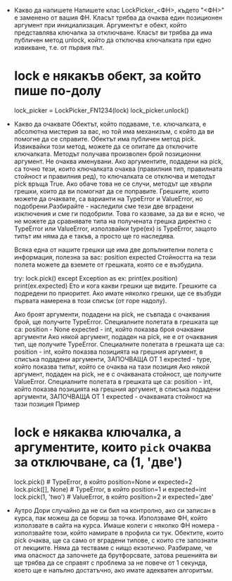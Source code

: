 * Какво да напишете
  Напишете клас LockPicker_<ФН>, където "<ФН>" е заменено от вашия ФН. Класът трябва да очаква един позиционен аргумент при инициализация. Аргументът е обект, който представлява ключалка за отключване.
  Класът ви трябва да има публичен метод unlock, който да отключва ключалката при едно извикване, т.е. от първия път.

  # lock е някакъв обект, за който пише по-долу
  lock_picker = LockPicker_FN1234(lock)
  lock_picker.unlock()
  
* Какво да очаквате
  Обектът, който подаваме, т.е. ключалката, е абсолютна мистерия за вас, но той има механизъм, с който да ви помогне да се справите. Обектът има публичен метод pick.
  Извиквайки този метод, можете да се опитате да отключите ключалката. Методът получава произволен брой позиционни аргумент. Не очаква именувани.
  Ако аргументите, подадени на pick, са точно тези, които ключалката очаква (правилния тип, правилната стойност и правилния ред), то ключалката се отключва и методът pick връща True.
  Ако обаче това не се случи, методът ще хвърли грешки, които да ви помогнат да се поправите. Грешките, които можете да очаквате, са варианти на TypeError и ValueError, но подобрени.Разбирайте - наследили сме тези две вградени изключения и сме ги подобрили. Това го казваме, за да ви е ясно, че не можете да сравнявате типа на получената грешка директно с TypeError или ValueError, използвайки type(ex) is TypeError, защото типът им няма да е такъв, а просто ще го наследява.

  Всяка една от нашите грешки ще има две допълнителни полета с информация, полезна за вас:
  position
  expected
  Стойността на тези полета можете да вземете от грешката, която се е възбудила.

  try:
      lock.pick()
  except Exception as ex:
      print(ex.position)
      print(ex.expected)
  Ето и кога какви грешки ще видите. Грешките са подредени по приоритет.
  Ако имате няколко грешки, ще се възбуди първата намерена в този списък (от горе надолу).

  Ако броят аргументи, подадени на pick, не съвпада с очаквания брой, ще получите TypeError.
  Специалните полетата в грешката ще са:
  position - None
  expected - int, който показва броя очаквани аргументи
  Ако някой аргумент, подаден на pick, не е от очаквания тип, ще получите TypeError.
  Специалните полетата в грешката ще са:
  position - int, който показва позицията на грешния аргумент, в списъка подадени аргументи, ЗАПОЧВАЩА ОТ 1
  expected - type, който показва типът, който се очаква на тази позиция
  Ако някой аргумент, подаден на pick, не е с очакваната стойност, ще получите ValueError.
  Специалните полетата в грешката ще са:
  position - int, който показва позицията на грешния аргумент, в списъка подадени аргументи, ЗАПОЧВАЩА ОТ 1
  expected - очакваната стойност на тази позиция
  Пример
  # lock е някаква ключалка, а аргументите, които `pick` очаква за отключване, са (1, 'две')
  lock.pick()  # TypeError, в който position=None и expected=2
  lock.pick([], None)  # TypeError, в който position=1 и expected=int
  lock.pick(1, 'two')  # ValueError, в който position=2 и expected='две'
  
* Аутро
  Дори случайно да не си бил на контролно, ако си записан в курса, пак можеш да се бориш за точка.
  Използваме ФН, който използвате в сайта на курса. Имаше колеги с няколко ФН номера - използвайте този, който намирате в профила си тук.
  Обектите, които pick очаква, ще са само от вградени типове, с които сте запознати от лекциите. Няма да тестваме с нищо екзотично.
  Разбираме, че има опасност да започнете да брутфорсвате, затова решенията ви ще трябва да се справят с проблема за не повече от 1 секунда, което ще е напълно достатъчно, ако имате адекватен алгоритъм.
